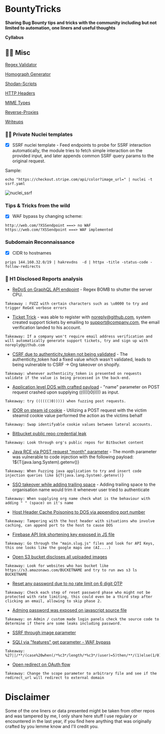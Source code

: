 <p align="center">
<h1> BountyTricks </h1>
</p>

**Sharing Bug Bounty tips and tricks with the community including but not limited to automation, one liners and useful thoughts** 


**Cyllabus** 

## :guardsman:  Misc

[Regex Validator](https://www.debuggex.com/)

[Homograph Generator](https://www.irongeek.com/homoglyph-attack-generator.php)

[Shodan-Scripts](https://github.com/random-robbie/My-Shodan-Scripts/tree/1b01bceecc9be0b74b202f445874920eee48bba5)

[HTTP Headers](https://developer.mozilla.org/en-US/docs/Web/HTTP/Headers)

[MIME Types](https://www.iana.org/assignments/media-types/media-types.xhtml)

[Reverse-Proxies](https://github.com/GrrrDog/weird_proxies)

[Writeups](https://github.com/ngalongc/bug-bounty-reference)


### :guardsman: Private Nuclei templates

- [x] SSRF nuclei template - Feed endpoints to probe for SSRF interaction automatically, the module tries to fetch simple interaction on the provided input, and later appends common SSRF query params to the original request.

Sample:

```
echo "https://checkout.stripe.com/api/color?image_url=" | nuclei -t ssrf.yaml 
```

![nuclei_ssrf](https://raw.githubusercontent.com/NagliNagli/BountyTricks/main/media/nuclei_ssrf.png)


### Tips & Tricks from the wild

- [x] WAF bypass by changing scheme:
```
http://web.com/?XSSendpoint ===> no WAF
https://web.com/?XSSendpoint ===> WAF implemented
```


### Subdomain Reconnaissance

- [x] CIDR to hostnames
```
prips 144.160.32.0/19 | hakrevdns  -d | httpx -title -status-code -follow-redirects
```


### 💂‍ H1 Disclosed Reports analysis 

* [ReDoS on GraphQL API endpoint](https://hackerone.com/reports/1000567) - Regex BOMB to shutter the server CPU.

```
Takeaway : FUZZ with certain characters such as \u0000 to try and trigger ReGeX verbose errors
```

* [Ticket Trick](https://hackerone.com/reports/999765) - was able to register with noreply@github.com, system created support tickets by emailing to support@company.com, the email verification landed to his account.

```
Takeaway: If a company won't require email address verification and will automatically generate support tickets, try and sign up with noreply@github.com
```

* [CSRF due to authenticity_token not being validated](https://hackerone.com/reports/994504) - The authenticity_token had a fixed value which wasn't validated, leads to being vulnerable to CSRF -> Org takeover on shopify.

```
Takeaway: whenever authenticity_token is presented on requests validate if the value is being processed in the back-end.
```

* [Application level DOS with crafted payload](https://hackerone.com/reports/993582) - "name" parameter on POST request crashed upon supplying (((((()0))))) as input.

```
Takeaway: try (((((()0))))) when fuzzing post requests.
```

* [IDOR on steam id cookie](https://hackerone.com/reports/990878) - Utilizing a POST request with the victim steamid cookie value performed the action as the victims behalf

```
Takeaway: Swap identifyable cookie values between lateral accounts.
```

* [Bitbucket public repo credential leak](https://hackerone.com/reports/961428)

```
Takeaway: Look through org's public repos for Bitbucket content
```

* [Java RCE via POST request "month" parameter](https://hackerone.com/reports/987065) - The month parameter was vulnerable to code injection with the following payload: 1${T(java.lang.System).getenv()}

```
Takeaway: When Fuzzing java application to try and insert code injection queries like ${T(java.lang.System).getenv()}
```

* [SSO takeover while adding trailing space](https://hackerone.com/reports/976603) - Adding trailing space to the organisation name would trim it whenever user tried to authenticate

```
Takeaway: When supplying org name check what is the behaviour with adding " " (space) on it's name
```

* [Host Header Cache Poisoning to DOS via appending port number](https://hackerone.com/reports/1096609)

```
Takeaway: Tampering with the host header with situations who involve caching, can append port to the host to cause DOS
```

* [Firebase API link shortening key exposed in JS file](https://hackerone.com/reports/1066410)

```
Takeaway: Go through the "main.slug.js" files and look for API Keys, this one looks like the google maps one (AI....)
```

* [Open S3 bucket discloses all uploaded images](https://hackerone.com/reports/905641)

```
Takeaway: Look for websites who has bucket like https://s3.amazonaws.com/BUCKETNAME and try to run aws s3 ls BUCKETNAME
```

* [Reset any password due to no rate limit on 6 digit OTP](https://hackerone.com/reports/703972)

```
Takeaway: Check each step of reset password phase who might not be protected with rate limiting, this could even be a third step after clicking an email, allowing to skip phase 2.
```

* [Adming password was exposed on javascript source file](https://hackerone.com/reports/344566)

```
Takeaway: on Admin / custom made login panels check the source code to determine if there are some leaks including password.
```

* [SSRF through image parameter](https://hackerone.com/reports/826097)

* [SQLI via "features" get parameter - WAF bypass](https://hackerone.com/reports/1039383)

```
Takeaway: %27||/**/(case%20when(/*%c3*/length/*%c3*/(user)=5)then/**/(1)else(1/0)end)||%27
```

* [Open redirect on OAuth flow](https://hackerone.com/reports/972601)

```
Takeaway: Change the scope parameter to arbitrary file and see if the redirect_url will redirect to external domain
```

# Disclaimer

Some of the one liners or data presented might be taken from other repos and was tampered by me, I only share here stuff I use regulary or encountered in the last year, if you find here anything that was originally crafted by you lemme know and I'll credit you.
